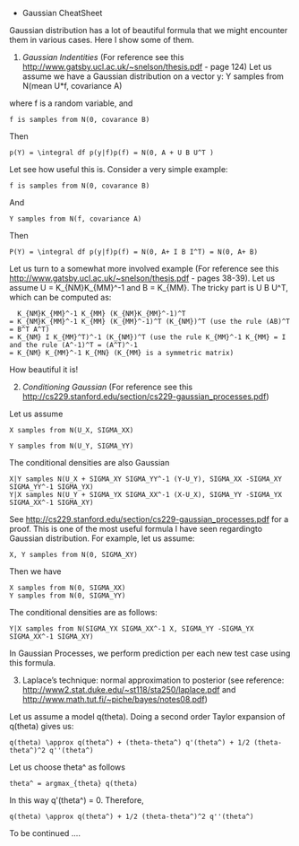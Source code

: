 - Gaussian CheatSheet

Gaussian distribution has a lot of beautiful formula that we might encounter them in various cases. Here I show some of them.

1. *Gaussian Indentities* (For reference see this http://www.gatsby.ucl.ac.uk/~snelson/thesis.pdf - page 124)
Let us assume we have a Gaussian distribution on a vector y:
    Y samples from N(mean U*f, covariance A)
    
where f is a random variable, and

    f is samples from N(0, covarance B)
Then

    p(Y) = \integral df p(y|f)p(f) = N(0, A + U B U^T )

Let see how useful this is. Consider a very simple example:

    f is samples from N(0, covarance B)
And

    Y samples from N(f, covariance A)
    
Then

    P(Y) = \integral df p(y|f)p(f) = N(0, A+ I B I^T) = N(0, A+ B)
    

Let us turn to a somewhat more involved example (For reference see this http://www.gatsby.ucl.ac.uk/~snelson/thesis.pdf - pages 38-39). Let us assume U = K_{NM}K_{MM}^-1 and B = K_{MM}. The tricky part is U B U^T, which can be computed
as:

      K_{NM}K_{MM}^-1 K_{MM} (K_{NM}K_{MM}^-1)^T
    = K_{NM}K_{MM}^-1 K_{MM} (K_{MM}^-1)^T (K_{NM})^T (use the rule (AB)^T = B^T A^T)
    = K_{NM} I K_{MM}^T)^-1 (K_{NM})^T (use the rule K_{MM}^-1 K_{MM} = I and the rule (A^-1)^T = (A^T)^-1
    = K_{NM} K_{MM}^-1 K_{MN} (K_{MM} is a symmetric matrix)

How beautiful it is!

2. *Conditioning Gaussian* (For reference see this http://cs229.stanford.edu/section/cs229-gaussian_processes.pdf)

Let us assume 

    X samples from N(U_X, SIGMA_XX)

    Y samples from N(U_Y, SIGMA_YY)
    
The conditional densities are also Gaussian

    X|Y samples N(U_X + SIGMA_XY SIGMA_YY^-1 (Y-U_Y), SIGMA_XX -SIGMA_XY SIGMA_YY^-1 SIGMA_YX)
    Y|X samples N(U_Y + SIGMA_YX SIGMA_XX^-1 (X-U_X), SIGMA_YY -SIGMA_YX SIGMA_XX^-1 SIGMA_XY)

See http://cs229.stanford.edu/section/cs229-gaussian_processes.pdf for a proof.
This is one of the most useful formula I have seen regardingto Gaussian distribution. For example, let us assume:

    X, Y samples from N(0, SIGMA_XY)

Then we have

    X samples from N(0, SIGMA_XX)
    Y samples from N(0, SIGMA_YY)
    
The conditional densities are as follows:

    Y|X samples from N(SIGMA_YX SIGMA_XX^-1 X, SIGMA_YY -SIGMA_YX SIGMA_XX^-1 SIGMA_XY)
    
In Gaussian Processes, we perform prediction per each new test case using this formula.

3. Laplace’s technique: normal approximation to posterior (see reference: http://www2.stat.duke.edu/~st118/sta250/laplace.pdf and http://www.math.tut.fi/~piche/bayes/notes08.pdf)

Let us assume a model q(theta). Doing a second order Taylor expansion of q(theta) gives us:

    q(theta) \approx q(theta^) + (theta-theta^) q'(theta^) + 1/2 (theta-theta^)^2 q''(theta^)

Let us choose theta^ as follows
    
    theta^ = argmax_{theta} q(theta)
    
In this way q'(theta^) = 0. Therefore,

    q(theta) \approx q(theta^) + 1/2 (theta-theta^)^2 q''(theta^)
    
 To be continued ....
